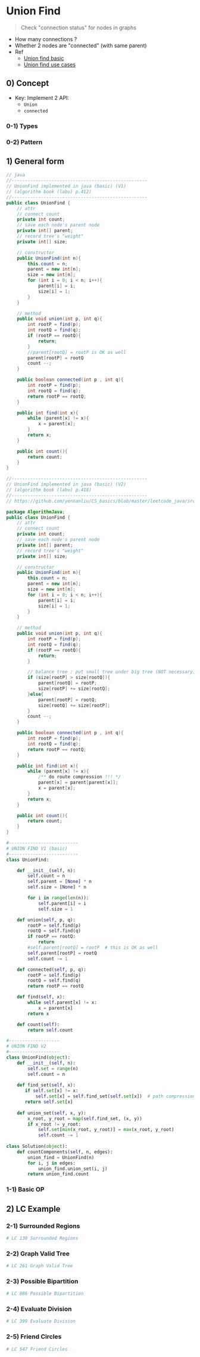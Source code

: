 # Union Find
> Check "connection status" for nodes in graphs
- How many connections ?
- Whether 2 nodes are "connected" (with same parent)
- Ref
    - [Union find basic](https://github.com/labuladong/fucking-algorithm/blob/master/%E7%AE%97%E6%B3%95%E6%80%9D%E7%BB%B4%E7%B3%BB%E5%88%97/UnionFind%E7%AE%97%E6%B3%95%E8%AF%A6%E8%A7%A3.md)
    - [Union find use cases](https://github.com/labuladong/fucking-algorithm/blob/master/%E7%AE%97%E6%B3%95%E6%80%9D%E7%BB%B4%E7%B3%BB%E5%88%97/UnionFind%E7%AE%97%E6%B3%95%E5%BA%94%E7%94%A8.md)

## 0) Concept
- Key: Implement 2 API:
    - `Union`
    - `connected`

### 0-1) Types

### 0-2) Pattern

## 1) General form
```java
// java
//---------------------------------------------------
// UnionFind implemented in java (basic) (V1)
// (algorithm book (labu) p.412)
//---------------------------------------------------
public class UnionFind {
    // attr
    // connect count
    private int count;
    // save each node's parent node
    private int[] parent;
    // record tree's "weight"
    private int[] size;

    // constructor
    public UnionFind(int n){
        this.count = n;
        parent = new int[n];
        size = new int[n];
        for (int i = 0; i < n; i++){
            parent[i] = i;
            size[i] = 1;
        }
    }

    // method
    public void union(int p, int q){
        int rootP = find(p);
        int rootQ = find(q);
        if (rootP == rootQ){
            return;
        }
        //parent[rootQ] = rootP is OK as well
        parent[rootP] = rootQ
        count --;
    }

    public boolean connected(int p , int q){
        int rootP = find(p);
        int rootQ = find(q);
        return rootP == rootQ;
    }

    public int find(int x){
        while (parent[x] != x){
            x = parent[x];
        }
        return x;
    }

    public int count(){
        return count;
    }
}
```

```java
//---------------------------------------------------
// UnionFind implemented in java (basic) (V2)
// (algorithm book (labu) p.418)
//---------------------------------------------------
// https://github.com/yennanliu/CS_basics/blob/master/leetcode_java/src/main/java/AlgorithmJava/UnionFind.java

package AlgorithmJava;
public class UnionFind {
    // attr
    // connect count
    private int count;
    // save each node's parent node
    private int[] parent;
    // record tree's "weight"
    private int[] size;

    // constructor
    public UnionFind(int n){
        this.count = n;
        parent = new int[n];
        size = new int[n];
        for (int i = 0; i < n; i++){
            parent[i] = i;
            size[i] = 1;
        }
    }

    // method
    public void union(int p, int q){
        int rootP = find(p);
        int rootQ = find(q);
        if (rootP == rootQ){
            return;
        }

        // balance tree : put small tree under big tree (NOT necessary)
        if (size[rootP] > size[rootQ]){
            parent[rootQ] = rootP;
            size[rootP] += size[rootQ];
        }else{
            parent[rootP] = rootQ;
            size[rootQ] += size[rootP];
        }
        count --;
    }

    public boolean connected(int p , int q){
        int rootP = find(p);
        int rootQ = find(q);
        return rootP == rootQ;
    }

    public int find(int x){
        while (parent[x] != x){
            /** do route compression !!! */
            parent[x] = parent[parent[x]];
            x = parent[x];
        }
        return x;
    }

    public int count(){
        return count;
    }
}
```

```python
#--------------------------
# UNION FIND V1 (basic)
#--------------------------
class UnionFind:

    def __init__(self, n):
        self.count = n
        self.parent = [None] * n
        self.size = [None] * n

        for i in range(len(n)):
            self.parent[i] = i
            self.size = 1

    def union(self, p, q):
        rootP = self.find(p)
        rootQ = self.find(q)
        if rootP == rootQ:
            return
        #self.parent[rootQ] = rootP  # this is OK as well
        self.parent[rootP] = rootQ
        self.count -= 1

    def connected(self, p, q):
        rootP = self.find(p)
        rootQ = self.find(q)
        return rootP == rootQ

    def find(self, x):
        while self.parent[x] != x:
            x = parent[x]
        return x

    def count(self):
        return self.count
```

```python
#-------------------
# UNION FIND V2
#-------------------
class UnionFind(object):
    def __init__(self, n):
        self.set = range(n)
        self.count = n
 
    def find_set(self, x):
       if self.set[x] != x:
           self.set[x] = self.find_set(self.set[x])  # path compression.
       return self.set[x]
 
    def union_set(self, x, y):
        x_root, y_root = map(self.find_set, (x, y))
        if x_root != y_root:
            self.set[min(x_root, y_root)] = max(x_root, y_root)
            self.count -= 1
            
class Solution(object):
    def countComponents(self, n, edges):
        union_find = UnionFind(n)
        for i, j in edges:
            union_find.union_set(i, j)
        return union_find.count
```

### 1-1) Basic OP

## 2) LC Example

### 2-1) Surrounded Regions
```python
# LC 130 Surrounded Regions
```

### 2-2) Graph Valid Tree
```python
# LC 261 Graph Valid Tree
```

### 2-3) Possible Bipartition
```python
# LC 886 Possible Bipartition
```

### 2-4) Evaluate Division
```python
# LC 399 Evaluate Division
```

### 2-5) Friend Circles
```python
# LC 547 Friend Circles
```